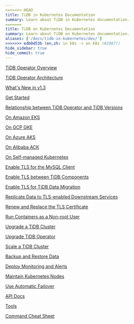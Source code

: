 ```yaml
---
<<<<<<< HEAD
title: TiDB in Kubernetes Documentation
summary: Learn about TiDB in Kubernetes documentation.
=======
title: TiDB on Kubernetes Documentation
summary: Learn about TiDB on Kubernetes documentation.
aliases: ['/docs/tidb-in-kubernetes/dev/']
>>>>>>> edb0d53b (en,zh: in k8s -> on k8s (#2087))
hide_sidebar: true
hide_commit: true
---
```


<LearningPathContainer platform="tidb-operator" title="TiDB on Kubernetes Documentation" subTitle="Using TiDB Operator provided by PingCAP, you can run and maintain TiDB seamlessly on the Kubernetes clusters deployed on a public cloud or on premises.">

<LearningPath label="Learn" icon="cloud1">

[TiDB Operator Overview](https://docs.pingcap.com/tidb-in-kubernetes/v1.3/tidb-operator-overview)

[TiDB Operator Architecture](https://docs.pingcap.com/tidb-in-kubernetes/v1.3/architecture)

[What's New in v1.3](https://docs.pingcap.com/tidb-in-kubernetes/v1.3/whats-new-in-v1.3)

[Get Started](https://docs.pingcap.com/tidb-in-kubernetes/v1.3/get-started)

[Relationship between TiDB Operator and TiDB Versions](https://docs.pingcap.com/tidb-in-kubernetes/v1.3/tidb-operator-overview)

</LearningPath>

<LearningPath label="Deploy TiDB" icon="deploy">

[On Amazon EKS](https://docs.pingcap.com/tidb-in-kubernetes/v1.3/deploy-on-aws-eks)

[On GCP GKE](https://docs.pingcap.com/tidb-in-kubernetes/v1.3/deploy-on-gcp-gke)

[On Azure AKS](https://docs.pingcap.com/tidb-in-kubernetes/v1.3/deploy-on-azure-aks)

[On Alibaba ACK](https://docs.pingcap.com/tidb-in-kubernetes/v1.3/deploy-on-alibaba-cloud)

[On Self-managed Kubernetes](https://docs.pingcap.com/tidb-in-kubernetes/v1.3/deploy-on-general-kubernetes)

</LearningPath>

<LearningPath label="Secure" icon="cloud3">

[Enable TLS for the MySQL Client](https://docs.pingcap.com/tidb-in-kubernetes/v1.3/enable-tls-for-mysql-client)

[Enable TLS between TiDB Components](https://docs.pingcap.com/tidb-in-kubernetes/v1.3/enable-tls-between-components)

[Enable TLS for TiDB Data Migration](https://docs.pingcap.com/tidb-in-kubernetes/v1.3/enable-tls-for-dm)

[Replicate Data to TLS-enabled Downstream Services](https://docs.pingcap.com/tidb-in-kubernetes/v1.3/enable-tls-for-ticdc-sink)

[Renew and Replace the TLS Certificate](https://docs.pingcap.com/tidb-in-kubernetes/v1.3/renew-tls-certificate)

[Run Containers as a Non-root User](https://docs.pingcap.com/tidb-in-kubernetes/v1.3/containers-run-as-non-root-user)

</LearningPath>

<LearningPath label="Manage" icon="maintain">

[Upgrade a TiDB Cluster](https://docs.pingcap.com/tidb-in-kubernetes/v1.3/upgrade-a-tidb-cluster)

[Upgrade TiDB Operator](https://docs.pingcap.com/tidb-in-kubernetes/v1.3/upgrade-tidb-operator)

[Scale a TiDB Cluster](https://docs.pingcap.com/tidb-in-kubernetes/v1.3/scale-a-tidb-cluster)

[Backup and Restore Data](https://docs.pingcap.com/tidb-in-kubernetes/v1.3/backup-restore-overview)

[Deploy Monitoring and Alerts](https://docs.pingcap.com/tidb-in-kubernetes/v1.3/monitor-a-tidb-cluster)

[Maintain Kubernetes Nodes](https://docs.pingcap.com/tidb-in-kubernetes/v1.3/maintain-a-kubernetes-node)

[Use Automatic Failover](https://docs.pingcap.com/tidb-in-kubernetes/v1.3/use-auto-failover)

</LearningPath>

<LearningPath label="Reference" icon="cloud-dev">

[API Docs](https://github.com/pingcap/tidb-operator/blob/master/docs/api-references/docs.md)

[Tools](https://docs.pingcap.com/tidb-in-kubernetes/v1.3/tidb-toolkit)

[Command Cheat Sheet](https://docs.pingcap.com/tidb-in-kubernetes/v1.3/cheat-sheet)

</LearningPath>

</LearningPathContainer>
